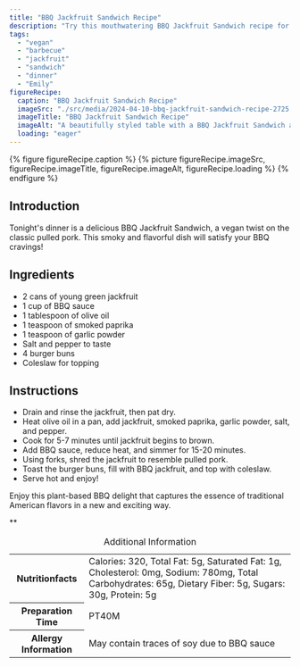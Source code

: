 ```yaml
---
title: "BBQ Jackfruit Sandwich Recipe"
description: "Try this mouthwatering BBQ Jackfruit Sandwich recipe for a plant-based twist on a classic BBQ favorite. Smoky, savory, and satisfying!"
tags:
  - "vegan"
  - "barbecue"
  - "jackfruit"
  - "sandwich"
  - "dinner"
  - "Emily"
figureRecipe: 
  caption: "BBQ Jackfruit Sandwich Recipe"
  imageSrc: "./src/media/2024-04-10-bbq-jackfruit-sandwich-recipe-2725.png"
  imageTitle: "BBQ Jackfruit Sandwich Recipe"
  imageAlt: "A beautifully styled table with a BBQ Jackfruit Sandwich as the centerpiece, accompanied by colorful side dishes in a cozy setting."
  loading: "eager"
---
```


{% figure figureRecipe.caption %}
{% picture figureRecipe.imageSrc, figureRecipe.imageTitle, figureRecipe.imageAlt, figureRecipe.loading %}
{% endfigure %}

## Introduction

Tonight's dinner is a delicious BBQ Jackfruit Sandwich, a vegan twist on the classic pulled pork. This smoky and flavorful dish will satisfy your BBQ cravings!

## Ingredients

* 2 cans of young green jackfruit
* 1 cup of BBQ sauce
* 1 tablespoon of olive oil
* 1 teaspoon of smoked paprika
* 1 teaspoon of garlic powder
* Salt and pepper to taste
* 4 burger buns
* Coleslaw for topping

## Instructions

* Drain and rinse the jackfruit, then pat dry.
* Heat olive oil in a pan, add jackfruit, smoked paprika, garlic powder, salt, and pepper.
* Cook for 5-7 minutes until jackfruit begins to brown.
* Add BBQ sauce, reduce heat, and simmer for 15-20 minutes.
* Using forks, shred the jackfruit to resemble pulled pork.
* Toast the burger buns, fill with BBQ jackfruit, and top with coleslaw.
* Serve hot and enjoy!

Enjoy this plant-based BBQ delight that captures the essence of traditional American flavors in a new and exciting way.

**

<table><caption class='sr-only'>Additional Information</caption><tr><th>Nutritionfacts</th><td>Calories: 320, Total Fat: 5g, Saturated Fat: 1g, Cholesterol: 0mg, Sodium: 780mg, Total Carbohydrates: 65g, Dietary Fiber: 5g, Sugars: 30g, Protein: 5g&nbsp;</td></tr><tr><th>Preparation Time</th><td>PT40M&nbsp;</td></tr><tr><th>Allergy Information</th><td>May contain traces of soy due to BBQ sauce&nbsp;</td></tr></table>


